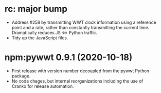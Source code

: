# rc: major bump

- Address #258 by transmitting WWT clock information using a reference point and
  a rate, rather than constantly transmitting the current time. Dramatically
  reduces JS <=> Python traffic.
- Tidy up the JavaScript files.

# npm:pywwt 0.9.1 (2020-10-18)

- First release with version number decoupled from the pywwt Python package.
- No code chages, but internal reorganizations including the use of Cranko for
  release automation.
